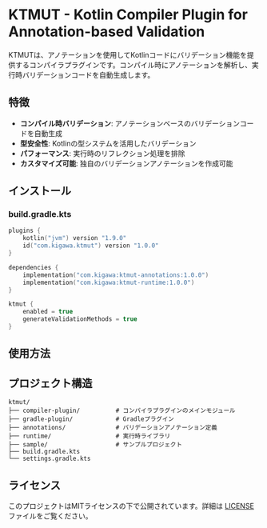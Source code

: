 # KTMUT - Kotlin Compiler Plugin for Annotation-based Validation

KTMUTは、アノテーションを使用してKotlinコードにバリデーション機能を提供するコンパイラプラグインです。コンパイル時にアノテーションを解析し、実行時バリデーションコードを自動生成します。

## 特徴

- **コンパイル時バリデーション**: アノテーションベースのバリデーションコードを自動生成
- **型安全性**: Kotlinの型システムを活用したバリデーション
- **パフォーマンス**: 実行時のリフレクション処理を排除
- **カスタマイズ可能**: 独自のバリデーションアノテーションを作成可能

## インストール

### build.gradle.kts

```kotlin
plugins {
    kotlin("jvm") version "1.9.0"
    id("com.kigawa.ktmut") version "1.0.0"
}

dependencies {
    implementation("com.kigawa:ktmut-annotations:1.0.0")
    implementation("com.kigawa:ktmut-runtime:1.0.0")
}

ktmut {
    enabled = true
    generateValidationMethods = true
}
```

## 使用方法

## プロジェクト構造

```
ktmut/
├── compiler-plugin/          # コンパイラプラグインのメインモジュール
├── gradle-plugin/            # Gradleプラグイン
├── annotations/              # バリデーションアノテーション定義
├── runtime/                  # 実行時ライブラリ
├── sample/                   # サンプルプロジェクト
├── build.gradle.kts
└── settings.gradle.kts
```

## ライセンス

このプロジェクトはMITライセンスの下で公開されています。詳細は [LICENSE](LICENSE) ファイルをご覧ください。